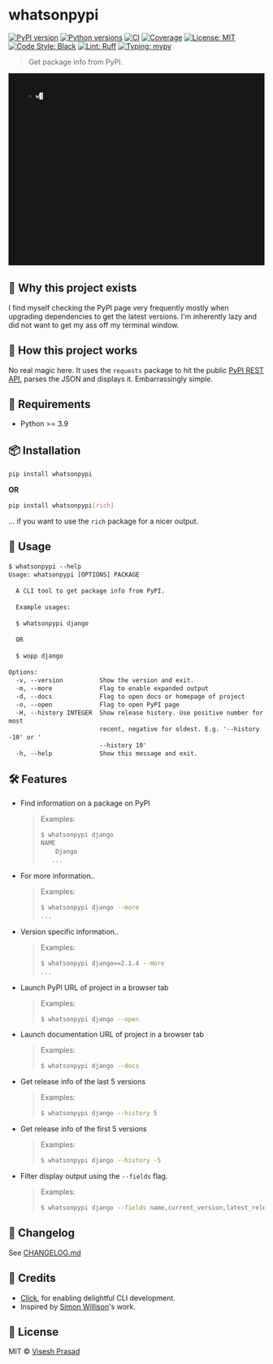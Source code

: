# whatsonpypi

[![PyPI version](https://img.shields.io/pypi/v/whatsonpypi.svg)](https://pypi.org/project/whatsonpypi/)
[![Python versions](https://img.shields.io/pypi/pyversions/whatsonpypi.svg?logo=python&logoColor=white)](https://pypi.org/project/whatsonpypi/)
[![CI](https://github.com/viseshrp/whatsonpypi/actions/workflows/main.yml/badge.svg)](https://github.com/viseshrp/whatsonpypi/actions/workflows/main.yml)
[![Coverage](https://codecov.io/gh/viseshrp/whatsonpypi/branch/main/graph/badge.svg)](https://codecov.io/gh/viseshrp/whatsonpypi)
[![License: MIT](https://img.shields.io/github/license/viseshrp/whatsonpypi)](https://github.com/viseshrp/whatsonpypi/blob/main/LICENSE)
[![Code Style: Black](https://img.shields.io/badge/code%20style-black-000000.svg)](https://black.readthedocs.io/en/stable/)
[![Lint: Ruff](https://img.shields.io/badge/lint-ruff-000000.svg)](https://docs.astral.sh/ruff/)
[![Typing: mypy](https://img.shields.io/badge/typing-checked-blue.svg)](https://mypy.readthedocs.io/en/stable/)

> Get package info from PyPI.

![Demo](https://raw.githubusercontent.com/viseshrp/whatsonpypi/main/demo.gif)

## 🚀 Why this project exists

I find myself checking the PyPI page very frequently mostly when upgrading
dependencies to get the latest versions. I'm inherently lazy and did not want
to get my ass off my terminal window.

## 🧠 How this project works

No real magic here. It uses the `requests` package to hit the public [PyPI
REST API](https://docs.pypi.org/api/json/), parses the JSON and displays it.
Embarrassingly simple.

## 📐 Requirements

* Python >= 3.9

## 📦 Installation

```bash
pip install whatsonpypi
```

**OR**

```bash
pip install whatsonpypi[rich]
```
... if you want to use the `rich` package for a nicer output.

## 🧪 Usage

<!-- [[[cog
import cog
from whatsonpypi import cli
from click.testing import CliRunner
runner = CliRunner()
result = runner.invoke(cli.main, ["--help"])
out = result.output.replace("Usage: main", "Usage: whatsonpypi")
cog.out(
    "``` {{.bash}}\n"
    "$ whatsonpypi --help\n"
    "{}\n"
    "```".format(out)
)
]]] -->
``` {.bash}
$ whatsonpypi --help
Usage: whatsonpypi [OPTIONS] PACKAGE

  A CLI tool to get package info from PyPI.

  Example usages:

  $ whatsonpypi django

  OR

  $ wopp django

Options:
  -v, --version          Show the version and exit.
  -m, --more             Flag to enable expanded output
  -d, --docs             Flag to open docs or homepage of project
  -o, --open             Flag to open PyPI page
  -H, --history INTEGER  Show release history. Use positive number for most
                         recent, negative for oldest. E.g. '--history -10' or '
                         --history 10'
  -h, --help             Show this message and exit.

```
<!-- [[[end]]] -->

## 🛠️ Features

- Find information on a package on PyPI

    > Examples:
    >
    > ``` bash
    > $ whatsonpypi django
    > NAME
    >     Django
    >    ...
    > ```

- For more information..

    > Examples:
    >
    > ``` bash
    > $ whatsonpypi django --more
    > ...
    > ```

- Version specific information..

    > Examples:
    >
    > ``` bash
    > $ whatsonpypi django==2.1.4 --more
    > ...
    > ```

- Launch PyPI URL of project in a browser tab

    > Examples:
    >
    > ``` bash
    > $ whatsonpypi django --open
    > ```

- Launch documentation URL of project in a browser tab

    > Examples:
    >
    > ``` bash
    > $ whatsonpypi django --docs
    > ```

- Get release info of the last 5 versions

    > Examples:
    >
    > ``` bash
    > $ whatsonpypi django --history 5
    > ```

- Get release info of the first 5 versions

    > Examples:
    >
    > ``` bash
    > $ whatsonpypi django --history -5
    > ```

- Filter display output using the `--fields` flag.

    > Examples:
    >
    > ``` bash
    > $ whatsonpypi django --fields name,current_version,latest_releases
    > ```

## 🧾 Changelog

See [CHANGELOG.md](https://github.com/viseshrp/whatsonpypi/blob/main/CHANGELOG.md)

## 🙏 Credits

* [Click](https://click.palletsprojects.com), for enabling delightful CLI development.
* Inspired by [Simon Willison](https://github.com/simonw)'s work.

## 📄 License

MIT © [Visesh Prasad](https://github.com/viseshrp)
